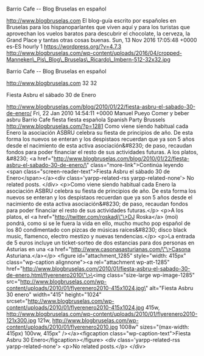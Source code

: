 Barrio Cafe -- Blog Bruselas en español

http://www.blogbruselas.com El blog-guía escrito por españoles en
Bruselas para los hispanoparlantes que viven aquí y para los turistas
que aprovechan los vuelos baratos para descubrir el chocolate, la
cerveza, la Grand Place y tantas otras cosas buenas. Sun, 13 Nov 2016
17:05:48 +0000 es-ES hourly 1 https://wordpress.org/?v=4.7.3
http://www.blogbruselas.com/wp-content/uploads/2016/04/cropped-Manneken\_Pis\_Blog\_Bruselas\_Ricardo\_Imbern-512-32x32.jpg

Barrio Cafe -- Blog Bruselas en español

http://www.blogbruselas.com 32 32

Fiesta Asbru el sábado 30 de Enero

http://www.blogbruselas.com/blog/2010/01/22/fiesta-asbru-el-sabado-30-de-enero/
Fri, 22 Jan 2010 14:54:11 +0000 Manuel Pueyo Comer y beber asbru Barrio
Cafe fiesta fiesta española Spanish Party Brussels
http://www.blogbruselas.com/?p=1281 Como viene siendo habitual cada
Enero la asociación ASBRU celebra su fiesta de principios de año. De
esta forma los nuevos se enteran y los despistaos recuerdan que ya son 5
años desde el nacimiento de esta activa asociación&\#8230; de paso,
recaudan fondos para poder financiar el resto de sus actividades
futuras. A los platos, &\#8230; \<a
href=\"http://www.blogbruselas.com/blog/2010/01/22/fiesta-asbru-el-sabado-30-de-enero/\"
class=\"more-link\"\>Continúa leyendo \<span
class=\"screen-reader-text\"\>Fiesta Asbru el sábado 30 de
Enero\</span\>\</a\>\<div class=\'yarpp-related-rss
yarpp-related-none\'\> No related posts. \</div\> \<p\>Como viene siendo
habitual cada Enero la asociación ASBRU celebra su fiesta de principios
de año. De esta forma los nuevos se enteran y los despistaos recuerdan
que ya son 5 años desde el nacimiento de esta activa asociación&\#8230;
de paso, recaudan fondos para poder financiar el resto de sus
actividades futuras.\</p\> \<p\>A los platos, el \<a
href=\"http://twitter.com/roskadj\"\>DJ Roska\</a\> (moi) pondrá, como
si se le fuera la vida en ello, mucho mucho pop español de los 80
condimentado con pizcas de músicas raíces&\#8230; disco black music,
flamenco, electro mestizo y nuevas tendencias.\</p\> \<p\>La entrada de
5 euros incluye un ticket-sorteo de dos estancias para dos personas en
Asturias en una \<a href=\"http://www.casonasasturianas.com/\"\>Casona
Asturiana.\</a\>\</p\> \<figure id=\"attachment\_1285\" style=\"width:
415px\" class=\"wp-caption alignnone\"\>\<a rel=\"attachment
wp-att-1285\"
href=\"http://www.blogbruselas.com/2010/01/fiesta-asbru-el-sabado-30-de-enero.html/flyerenero2010\"\>\<img
class=\"size-large wp-image-1285\"
src=\"http://www.blogbruselas.com/wp-content/uploads/2010/01/flyerenero2010-415x1024.jpg\"
alt=\"Fiesta Asbru 30 enero\" width=\"415\" height=\"1024\"
srcset=\"http://www.blogbruselas.com/wp-content/uploads/2010/01/flyerenero2010-415x1024.jpg
415w,
http://www.blogbruselas.com/wp-content/uploads/2010/01/flyerenero2010-121x300.jpg
121w,
http://www.blogbruselas.com/wp-content/uploads/2010/01/flyerenero2010.jpg
1008w\" sizes=\"(max-width: 415px) 100vw, 415px\" /\>\</a\>\<figcaption
class=\"wp-caption-text\"\>Fiesta Asbru 30
Enero\</figcaption\>\</figure\> \<div class=\'yarpp-related-rss
yarpp-related-none\'\> \<p\>No related posts.\</p\> \</div\>

